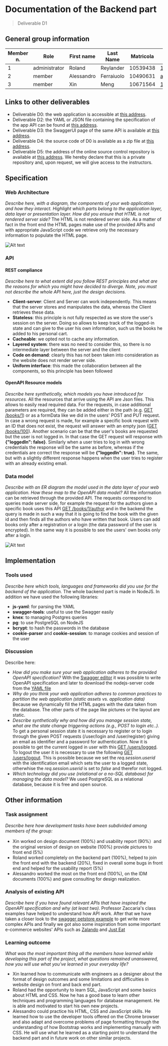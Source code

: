 # Documentation of the Backend part
> Deliverable D1
## General group information
| Member n. | Role | First name | Last Name | Matricola | Email address |
| --------- | ------------- | ---------- | --------- | --------- | --------------- | 
| 1 | administrator | Roland | Reylander | 10539438 | 10539438@polimi.it | 
| 2 | member | Alessandro | Ferraiuolo | 10490631 | alessandromarco.ferraiuolo@mail.polimi.it | 
| 3 | member | Xin | Meng | 10671564 | 10671564@polimi.it |
## Links to other deliverables
- Deliverable D0: the web application is accessible at [this address](https://hypermedia-app.herokuapp.com).
- Deliverable D2: the YAML or JSON file containing the specification of the app API can be found at [this address](https://hypermedia-app.herokuapp.com/backend/spec.yaml).
- Deliverable D3: the SwaggerUI page of the same API is available at [this address](https://hypermedia-app.herokuapp.com/backend/swaggerui).
- Deliverable D4: the source code of D0 is available as a zip file at [this address](https://hypermedia-app.herokuapp.com/backend/app.zip).
- Deliverable D5: the address of the online source control repository is available at [this address](https://github.com/rockplayer007/HypermediaProject.git). 
We hereby declare that this is a private repository and, upon request, we will give access to the instructors.
## Specification
### Web Architecture
*Describe here, with a diagram, the components of your web application and how they interact. Highlight which parts belong to the application layer, data layer or presentation layer. How did you ensure that HTML is not rendered server side?*
The HTML is not rendered server side. As a matter of fact in the front end the HTML pages make use of the provided APIs and with appropriate JavaScript code we retrieve only the necessary information to populate the HTML page.

![Alt text](web%20architecture.svg)
### API
#### REST compliance
*Describe here to what extent did you follow REST principles and what are the reasons for which you might have decided to diverge. Note, you must not describe the whole API here, just the design decisions.*
- **Client-server**: Client and Server can work independently. This means that the server stores and manipulates the data, whereas the Client retrieves these data. 
- **Stateless**: this principle is not fully respected as we store the user's session on the server. Doing so allows to keep track of the logged-in state and can give to the user his own information, such us the books he added to his personal cart.
- **Cacheable**: we opted not to cache any information.
- **Layered system**: there was no need to consider this, so there is no intermediate layer between the server and the client
- **Code on demand**: clearly this has not been taken into consideration as the website does not render server side.
- **Uniform interface**: this made the collaboration between all the components, so this principle has been followed
#### OpenAPI Resource models
*Describe here synthetically, which models you have introduced for resources.*
All the resources that arrive using the API are Json files. This allows to easily read required data. For the requests, in case additional parameters are required, they can be added either in the path (e.g. [GET /books/1](http://hypermedia-app.herokuapp.com/v2/books/1)) or as a formData like we did in the users' POST and PUT request.
In case a wrong request is made, for example a specific book request with an ID that does not exist, the request will answer with an empty json ([GET /books/100](http://hypermedia-app.herokuapp.com/v2/books/100)).
Another scenario can be that the user's books are requested but the user is not logged in. In that case the GET request will response with **{"loggedIn": false}**.
Similarly when a user tries to log in with wrong credentials the response will be the same as before, whereas if the credentials are correct the response will be **{"loggedIn": true}**. The same, but with a slightly different response happens when the user tries to register with an already existing email.
### Data model
*Describe with an ER diagram the model used in the data layer of your web application. How these map to the OpenAPI data model?*
All the information can be retrieved through the provided API. The requests correspond to queries made server side, for example the request for the authors given a specific book uses this API [GET /books/1/author](https://hypermedia-app.herokuapp.com/v2/books/1/author) and in the backend the query is made in such a way that it is going to find the book with the given id and then finds all the authors who have written that book.
Users can add books only after a registration or a login (the data password of the user is encrypted). In the same way it is possible to see the users' own books only after a login.

![Alt text](er_diagram.svg)
## Implementation
### Tools used
*Describe here which tools, languages and frameworks did you use for the backend of the application.*
The whole backend part is made in NodeJS. In addition we have used the following libraries:
- **js-yaml**: for parsing the YAML
- **swagger-tools**: useful to use the Swagger easily
- **knex**: to managing Postgres queries
- **pg**: to use PostgreSQL on NodeJS
- **bcrypt**: to hash the passwords in the database
- **cookie-parser** and **cookie-session**: to manage cookies and session of the user
### Discussion
Describe here:
- *How did you make sure your web application adheres to the provided OpenAPI specification?*
With the [Swagger editor](https://editor.swagger.io/) it was possible to write OpenAPI specification and later to download the nodejs-server code from the [YAML file](https://hypermedia-app.herokuapp.com/backend/spec.yaml)
- *Why do you think your web application adheres to common practices to partition the web application (static assets vs. application data)*
Because we dynamically fill the HTML pages with the data taken from the database. The other parts of the page like pictures or the layout are static.
- *Describe synthetically why and how did you manage session state, what are the state change triggering actions (e.g., POST to login etc..).*
To get a personal session state it is necessary to register or to login through the given POST requests (/user/login and /user/register) giving an email as identifier and a password for authentication. Now it is possible to get the current logged in user with this [GET /users/logged](https://hypermedia-app.herokuapp.com/v2/users/logged). To logout the user it is necessary to use the following [GET /users/logout](https://hypermedia-app.herokuapp.com/v2/users/logout).
This is possible because we set the *req.session.userid* with the identification email which sets the user to a logged state, otherwhise the *req.session.userid* is set to *false* and therefor not logged.
- *Which technology did you use (relational or a no-SQL database) for managing the data model?*
We used PostgreSQL as a relational database, because it is free and open source.

## Other information
### Task assignment
*Describe here how development tasks have been subdivided among members of the group:*
- Xin worked on design document (100%) and usability report (90%）and the original version of design on website (100%) provide pictures to front end (5%)
- Roland worked completely on the backend part (100%), helped to join the front end with the backend (20%), fixed in overall some bugs in front end and helped for the usability report (5%)
- Alessandro worked the most on the front end (100%), on the IDM documents (100%) and gave consulting for design realization.
### Analysis of existing API
*Describe here if you have found relevant APIs that have inspired the OpenAPI specification and why (at least two).*
Professor Zaccaria's class examples have helped to understand how API work. After that we have taken a closer look to the [swagger petstore example](https://petstore.swagger.io) to get write more complex APIs and finally we got also some inspiration from some important e-commerce websites' APIs such as [Zalando](https://any-api.com/zalando_com/zalando_com/docs/API_Description) and [Just Eat](https://any-api.com/je_apis_com/je_apis_com/docs/application)
### Learning outcome
*What was the most important thing all the members have learned while developing this part of the project, what questions remained unanswered, how you will use what you've learned in your everyday life?*
- Xin learned how to communicate with engineers as a designer about the format of design outcomes and some limitations and difficulties in website design on front and back end part.
- Roland had the opportunity to learn SQL, JavaScript and some basics about HTML and CSS. Now he has a good base to learn other techniques and programming languages for database management. He is able and motivated to start his own new projects.
- Alessandro could practice his HTML, CSS and JavaScript skills. He learned how to use the developer tools offered on the Chrome browser and also adapt and overcome problems of page formatting through the understanding of how Bootstrap works and implementing manually with CSS. He will use what he learned as a starting point to understand the backend part and in future work on other similar projects.